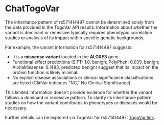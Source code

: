 # ChatTogoVar

The inheritance pattern of rs571414497 cannot be determined solely from the data provided in the TogoVar API results. Information about whether the variant is dominant or recessive typically requires phenotypic correlation studies or analysis of its impact within specific genetic backgrounds.

For example, the variant information for rs571414497 suggests:
- It is a **missense variant** located in the **ALOXE3** gene.
- Functional effect predictions (SIFT: 1.0, benign; PolyPhen: 0.009, benign; AlphaMissense: 0.1493, predicted benign) suggest that its impact on the protein function is likely minimal.
- No explicit disease associations or clinical significance classifications are listed (ClinVar indicates "NC," No Clinical Significance).

This limited information doesn't provide evidence for whether the variant follows a dominant or recessive pattern. To clarify its inheritance pattern, studies on how the variant contributes to phenotypes or diseases would be necessary.

Further details can be explored via TogoVar for rs571414497: [TogoVar link](https://togovar.biosciencedbc.jp/variant/tgv397740557).